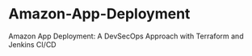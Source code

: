 # Amazon-App-Deployment
Amazon App Deployment: A DevSecOps Approach with Terraform and Jenkins CI/CD
